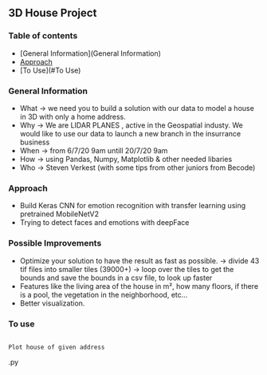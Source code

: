 ## 3D House Project

### Table of contents

* [General Information](General Information)
* [Approach](#Approach)
* [To Use](#To Use)


### General Information
- What -> we need you to build a solution with our data to model a house in 3D with only a home address.
- Why -> We are LIDAR PLANES , active in the Geospatial industy. We would like to use our data to launch a new branch in the insurrance business
- When -> from 6/7/20 9am untill 20/7/20 9am
- How -> using Pandas, Numpy, Matplotlib & other needed libaries 
- Who -> Steven Verkest (with some tips from other juniors from Becode)


### Approach

- Build Keras CNN for emotion recognition with transfer learning using pretrained MobileNetV2
- Trying to detect faces and emotions with deepFace


### Possible Improvements
- Optimize your solution to have the result as fast as possible.
-> divide 43 tif files into smaller tiles (39000+)
-> loop over the tiles to get the bounds and save the bounds in a csv file, to look up faster
- Features like the living area of the house in m², how many floors, if there is a pool, the vegetation in the neighborhood, etc...
- Better visualization.


### To use

```

Plot house of given address
```
.py
```




